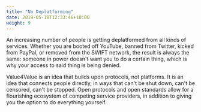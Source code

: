```yaml
---
title: "No Deplatforming"
date: 2019-05-18T12:33:46+10:00
weight: 9
---
```


An increasing number of people is getting deplatformed from all kinds of
services. Whether you are booted off YouTube, banned from Twitter, kicked from
PayPal, or removed from the SWIFT network, the result is always the same:
someone in power doesn't want you to do a certain thing, which is why your
access to said thing is being denied.

Value4Value is an idea that builds upon protocols, not platforms. It is an
idea that connects people directly, in ways that can't be shut down, can't be
censored, can't be stopped. Open protocols and open standards allow for a
flourishing ecosystem of competing service providers, in addition to giving you
the option to do everything yourself.
